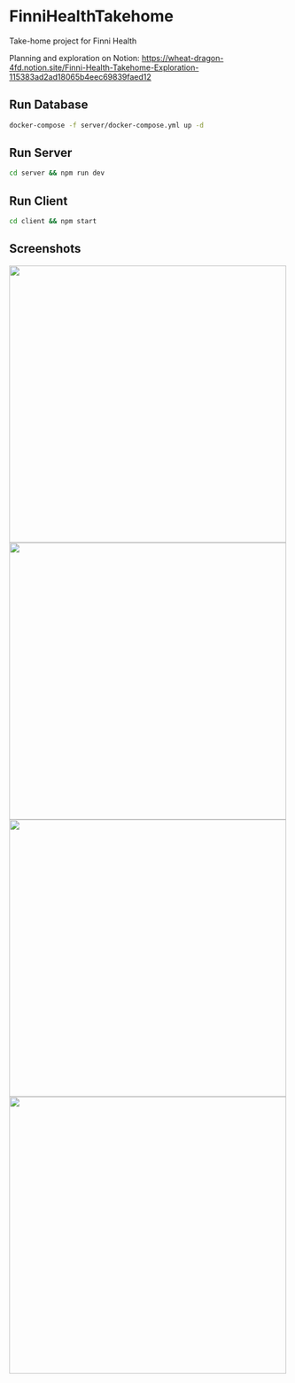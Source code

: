 # FinniHealthTakehome

Take-home project for Finni Health

Planning and exploration on Notion:
https://wheat-dragon-4fd.notion.site/Finni-Health-Takehome-Exploration-115383ad2ad18065b4eec69839faed12

## Run Database

```bash
docker-compose -f server/docker-compose.yml up -d
```

## Run Server

```bash
cd server && npm run dev
```

## Run Client

```bash
cd client && npm start
```

## Screenshots

<img src=https://github.com/user-attachments/assets/c99afe81-9f58-4540-956e-515795b25371 width=500px>
<img src=https://github.com/user-attachments/assets/e72a9158-fc86-4838-a2a2-06018ac1980c width=500px>
<img src=https://github.com/user-attachments/assets/b29a53d2-382f-434b-a9c8-90d33a10b8cb width=500px>
<img src=https://github.com/user-attachments/assets/1e1c4695-cba1-42b3-a518-17099c021bc3 width=500px>
